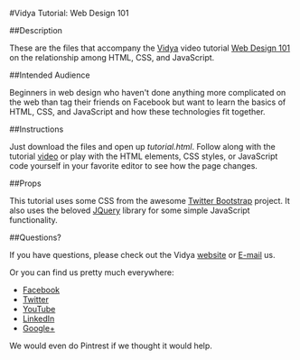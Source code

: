 #Vidya Tutorial: Web Design 101

##Description

These are the files that accompany the [Vidya](http://www.vidyasource.com) video tutorial 
[Web Design 101](https://www.youtube.com/channel/UC24LVc8Bb65SF6LW-SLog9A) on the relationship 
among HTML, CSS, and JavaScript.


##Intended Audience

Beginners in web design who haven't done anything more complicated on the web than tag their friends on Facebook but want to learn the basics of HTML,
CSS, and JavaScript and how these technologies fit together.

##Instructions

Just download the files and open up *tutorial.html*. Follow along with the tutorial [video](https://www.youtube.com/channel/UC24LVc8Bb65SF6LW-SLog9A)
or play with the HTML elements, CSS styles, or JavaScript code yourself in your favorite editor to see how the page changes.

##Props

This tutorial uses some CSS from the awesome [Twitter Bootstrap](http://getbootstrap.com/2.3.2/) project. It also uses the beloved
[JQuery](http://jquery.com/) library for some simple JavaScript functionality.

##Questions?

If you have questions, please check out the Vidya [website](http://www.vidyasource.com) or [E-mail](mailto:info@vidyasource.com) us.

Or you can find us pretty much everywhere:

* [Facebook](https://www.facebook.com/pages/Vidya-LLC/514602035285438)
* [Twitter](https://twitter.com/VidyaLLC)
* [YouTube](https://www.youtube.com/channel/UC24LVc8Bb65SF6LW-SLog9A)
* [LinkedIn](http://www.linkedin.com/company/3285099?trk=prof-exp-company-name)
* [Google+](https://plus.google.com/111776360900546019228)

We would even do Pintrest if we thought it would help.
